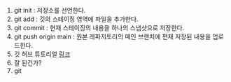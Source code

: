 1. git init : 저장소를 선언한다.
2. git add : 깃의 스테이징 영역에 파일을 추가한다.
3. git commit : 현재 스테이징의 내용을 하나의 스냅샷으로 저장한다.
4. git push origin main : 원본 레파지토리의 메인 브랜치에 편재 저장된 내용을 업로드한다.
5. 깃 허브 튜토리얼 [링크](https://github.com/KennethanCeyer/tutorial-git)
6. 잘 된건가?
7. git 